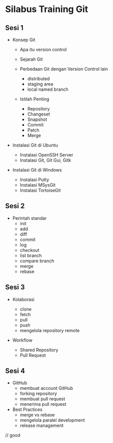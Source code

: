 # Silabus Training Git
## Sesi 1
- Konsep Git
	- Apa itu version control
	- Sejarah Git
	- Perbedaan Git dengan Version Control lain
		- distributed
		- staging area
		- local named branch

	- Istilah Penting
		- Repository
		- Changeset
		- Snapshot
		- Commit
		- Patch
		- Merge
	  
- Instalasi Git di Ubuntu
	- Instalasi OpenSSH Server
	- Instalasi Git, Git Gui, Gitk
  
- Instalasi Git di Windows
	- Instalasi Putty
	- Instalasi MSysGit
	- Instalasi TortoiseGit
  
## Sesi 2 
- Perintah standar
	- init
	- add
	- diff
	- commit
	- log
	- checkout
	- list branch
	- compare branch
	- merge
	- rebase
  
## Sesi 3 
- Kolaborasi
	- clone
	- fetch
	- pull
	- push
	- mengelola repository remote
  
- Workflow
	- Shared Repository
	- Pull Request
  
## Sesi 4 
- GitHub
	- membuat account GitHub
	- forking repository
	- membuat pull request
	- menerima pull request
- Best Practices
	- merge vs rebase
	- mengelola paralel development
	- release management
	
	
	
	
// good
